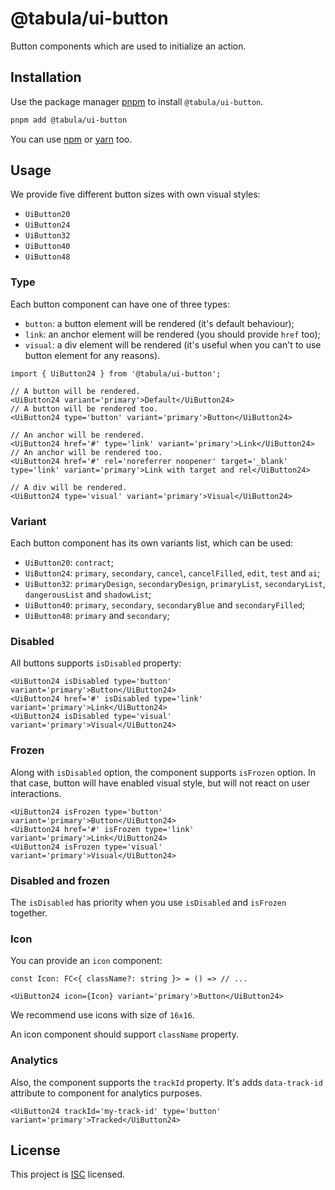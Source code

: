 # @tabula/ui-button

Button components which are used to initialize an action.

## Installation

Use the package manager [pnpm](https://pnpm.io) to install `@tabula/ui-button`.

```bash
pnpm add @tabula/ui-button
```

You can use [npm](https://npmjs.com) or [yarn](https://yarnpkg.com) too.

## Usage

We provide five different button sizes with own visual styles:

- `UiButton20`
- `UiButton24`
- `UiButton32`
- `UiButton40`
- `UiButton48`

### Type

Each button component can have one of three types:

- `button`: a button element will be rendered (it's default behaviour);
- `link`: an anchor element will be rendered (you should provide `href` too);
- `visual`: a div element will be rendered (it's useful when you can't to use button element for any reasons).

```tsx
import { UiButton24 } from '@tabula/ui-button';

// A button will be rendered.
<UiButton24 variant='primary'>Default</UiButton24>
// A button will be rendered too.
<UiButton24 type='button' variant='primary'>Button</UiButton24>

// An anchor will be rendered.
<UiButton24 href='#' type='link' variant='primary'>Link</UiButton24>
// An anchor will be rendered too.
<UiButton24 href='#' rel='noreferrer noopener' target='_blank' type='link' variant='primary'>Link with target and rel</UiButton24>

// A div will be rendered.
<UiButton24 type='visual' variant='primary'>Visual</UiButton24>
```

### Variant

Each button component has its own variants list, which can be used:

- `UiButton20`: `contract`;
- `UiButton24`: `primary`, `secondary`, `cancel`, `cancelFilled`, `edit`, `test` and `ai`;
- `UiButton32`: `primaryDesign`, `secondaryDesign`, `primaryList`, `secondaryList`, `dangerousList` and `shadowList`;
- `UiButton40`: `primary`, `secondary`, `secondaryBlue` and `secondaryFilled`;
- `UiButton48`: `primary` and `secondary`;

### Disabled

All buttons supports `isDisabled` property:

```tsx
<UiButton24 isDisabled type='button' variant='primary'>Button</UiButton24>
<UiButton24 href='#' isDisabled type='link' variant='primary'>Link</UiButton24>
<UiButton24 isDisabled type='visual' variant='primary'>Visual</UiButton24>
```

### Frozen

Along with `isDisabled` option, the component supports `isFrozen` option. In that case, button will have enabled visual
style, but will not react on user interactions.

```tsx
<UiButton24 isFrozen type='button' variant='primary'>Button</UiButton24>
<UiButton24 href='#' isFrozen type='link' variant='primary'>Link</UiButton24>
<UiButton24 isFrozen type='visual' variant='primary'>Visual</UiButton24>
```

### Disabled and frozen

The `isDisabled` has priority when you use `isDisabled` and `isFrozen` together.

### Icon

You can provide an `icon` component:

```tsx
const Icon: FC<{ className?: string }> = () => // ...

<UiButton24 icon={Icon} variant='primary'>Button</UiButton24>
```

We recommend use icons with size of `16x16`.

An icon component should support `className` property.

### Analytics

Also, the component supports the `trackId` property. It's adds `data-track-id` attribute to component for analytics
purposes.

```tsx
<UiButton24 trackId='my-track-id' type='button' variant='primary'>Tracked</UiButton24>
```

## License

This project is [ISC](https://choosealicense.com/licenses/isc/) licensed.
